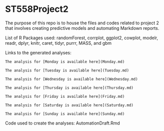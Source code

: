 # ST558Project2  

The purpose of this repo is to house the files and codes related to project 2 that involves creating predictive
models and automating Markdown reports.

List of R Packages used: randomForest, corrplot, ggplot2, cowplot, modelr, readr, dplyr, knitr, caret, tidyr, purrr, MASS, and gbm

Links to the generated analyses:  

    The analysis for [Monday is available here](Monday.md)
    
    The analysis for [Tuesday is available here](Tuesday.md)
    
    The analysis for [Wednesday is available here](Wednesday.md)
    
    The analysis for [Thursday is available here](Thursday.md)
    
    The analysis for [Friday is available here](Friday.md)
    
    The analysis for [Saturday is available here](Saturday.md)
    
    The analysis for [Sunday is available here](Sunday.md)

Code used to create the analyses: AutomationDraft.Rmd




